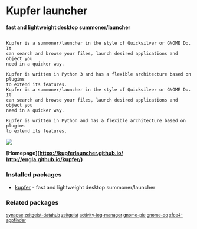 # Kupfer launcher

__fast and lightweight desktop summoner/launcher__

```

Kupfer is a summoner/launcher in the style of Quicksilver or GNOME Do. It
can search and browse your files, launch desired applications and object you
need in a quicker way.

Kupfer is written in Python 3 and has a flexible architecture based on plugins
to extend its features.
Kupfer is a summoner/launcher in the style of Quicksilver or GNOME Do. It
can search and browse your files, launch desired applications and object you
need in a quicker way.

Kupfer is written in Python and has a flexible architecture based on plugins
to extend its features.

```

[![](https://screenshots.debian.net/thumbnail/kupfer/)](https://screenshots.debian.net/screenshot/kupfer/)


 **[Homepage](https://kupferlauncher.github.io/
http://engla.github.io/kupfer/)**

### Installed packages

* [kupfer](https://packages.debian.org/stretch/kupfer) - fast and lightweight desktop summoner/launcher

### Related packages

<sub> [synapse](https://packages.debian.org/stretch/synapse) [zeitgeist-datahub](https://packages.debian.org/stretch/zeitgeist-datahub) [zeitgeist](https://packages.debian.org/stretch/zeitgeist) [activity-log-manager](https://packages.debian.org/stretch/activity-log-manager) [gnome-pie](https://packages.debian.org/stretch/gnome-pie) [gnome-do](https://packages.debian.org/stretch/gnome-do) [xfce4-appfinder](https://packages.debian.org/stretch/xfce4-appfinder)  </sub>
